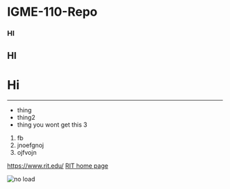 # IGME-110-Repo
### HI
## HI
# Hi
---
- thing
- thing2
- thing you wont get this 3
1. fb
2. jnoefgnoj
3. ojfvojn

https://www.rit.edu/
[RIT home page](https://www.rit.edu/)

![no load](https://www.google.com/url?sa=i&url=https%3A%2F%2Finstoremag.com%2Ffavorite-customer-service-memes%2F&psig=AOvVaw3qYURf8AJp7ZhQEOkVALQT&ust=1758307374301000&source=images&cd=vfe&opi=89978449&ved=0CBYQjRxqFwoTCNCp8sr74o8DFQAAAAAdAAAAABAX)
